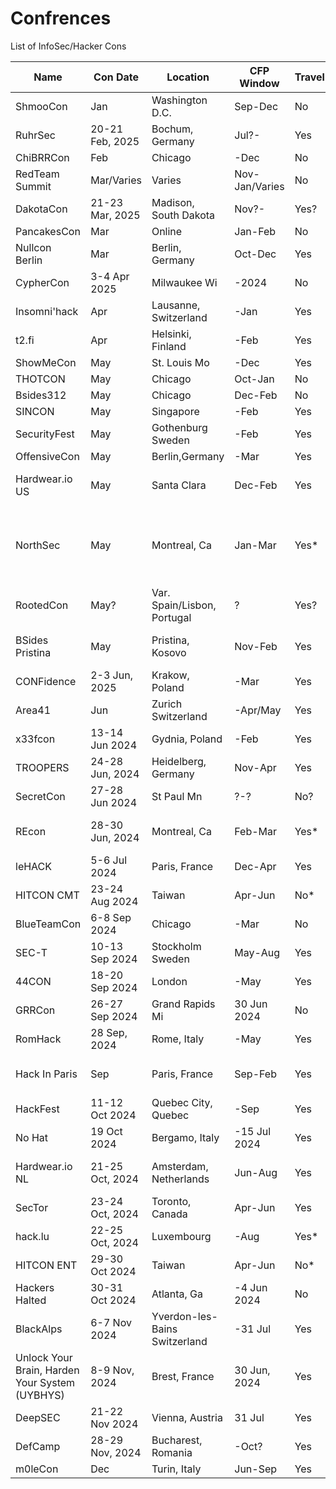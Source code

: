 # Confrences
List of InfoSec/Hacker Cons

|Name|Con Date|Location|CFP Window|Travel|Website|Contact|Note|
|------|------|------|------|------|------|------|---------------|
|ShmooCon|Jan|Washington D.C.|Sep-Dec|No|https://www.shmoocon.org||Last One!|
|RuhrSec|20-21 Feb, 2025|Bochum, Germany|Jul?-|Yes|https://www.ruhrsec.de|||
|ChiBRRCon|Feb|Chicago|-Dec|No|https://chibrrcon.com/|Rico LaFosse||
|RedTeam Summit|Mar/Varies|Varies|Nov-Jan/Varies|No|https://redteamsummit.com||Cabal, must CFP for tix|
|DakotaCon|21-23 Mar, 2025|Madison, South Dakota|Nov?-|Yes?|https://dakotacon.org/||Affiliated /w university? Might cover travel|
|PancakesCon|Mar|Online|Jan-Feb|No|https://pancakescon.com/|Lesley||
|Nullcon Berlin|Mar|Berlin, Germany|Oct-Dec|Yes|https://nullcon.net||Off-shoot of an Gao India Con|
|CypherCon|3-4 Apr 2025|Milwaukee Wi|-2024|No|https://cyphercon.com/|Michael Goeztman||
|Insomni'hack|Apr|Lausanne, Switzerland|-Jan|Yes|https://insomnihack.ch/|||
|t2.fi|Apr|Helsinki, Finland|-Feb|Yes|https://t2.fi/|||
|ShowMeCon|May|St. Louis Mo|-Dec|Yes|https://showmecon.com|||
|THOTCON|May|Chicago|Oct-Jan|No|https://www.thotcon.org|Nick Percoco||
|Bsides312|May|Chicago|Dec-Feb|No|https://bsides312.org/|Robert/Heal||
|SINCON|May|Singapore|-Feb|Yes|https://www.infosec-city.com/|||
|SecurityFest|May|Gothenburg Sweden|-Feb|Yes|https://securityfest.com/|||
|OffensiveCon|May|Berlin,Germany|-Mar|Yes|https://www.offensivecon.org|||
|Hardwear.io US|May|Santa Clara|Dec-Feb|Yes|https://www.hardwear.io||$250 stateside. Prefer employer cover travel costs.|
|NorthSec|May|Montreal, Ca|Jan-Mar|Yes*||Prefer employer cover travel costs. Limited budget for travel & accommodations.|
|RootedCon|May?|Var. Spain/Lisbon, Portugal|?|Yes?|https://rootedcon.com/index/||https://cfp.rootedcon.com/ multiple events, no CFP currently open|
|BSides Pristina|May|Pristina, Kosovo|Nov-Feb|Yes|https://bsidesprishtina.org/||Rare Bsides covering travel, still a non-profit, limited budget|
|CONFidence|2-3 Jun, 2025|Krakow, Poland|-Mar|Yes|https://confidence-conference.org|||
|Area41|Jun|Zurich Switzerland|-Apr/May|Yes|https://area41.io/||Short CFP window|
|x33fcon|13-14 Jun 2024|Gydnia, Poland|-Feb|Yes|https://www.x33fcon.com|||
|TROOPERS|24-28 Jun, 2024|Heidelberg, Germany|Nov-Apr|Yes|https://troopers.de|||
|SecretCon|27-28 Jun 2024|St Paul Mn|?-?|No?|https://www.secretcon.com|||
|REcon|28-30 Jun, 2024|Montreal, Ca|Feb-Mar|Yes*|https://recon.cx||Prefer employer cover travel costs. Also, this is some advanced shit.|
|leHACK|5-6 Jul 2024|Paris, France|Dec-Apr|Yes|https://lehack.org/|||
|HITCON CMT|23-24 Aug 2024|Taiwan|Apr-Jun|No*|https://hitcon.org||$600 Speaker fee + Hotel, Lunch|
|BlueTeamCon|6-8 Sep 2024|Chicago|-Mar|No|https://blueteamcon.com/|Frank||
|SEC-T|10-13 Sep 2024|Stockholm Sweden|May-Aug|Yes|https://www.sec-t.org/|||
|44CON|18-20 Sep 2024|London|-May|Yes|https://44con.com/||Shares CFP system w/ SINCON|
|GRRCon|26-27 Sep 2024|Grand Rapids Mi|30 Jun 2024|No|https://grrcon.com/|||
|RomHack|28 Sep, 2024|Rome, Italy|-May|Yes|https://romhack.io|||
|Hack In Paris|Sep|Paris, France|Sep-Feb|Yes|https://www.hackinparis.com/|Winn SCHWARTAU spoke in 23/24?|Unsure if a there is a 2024 event|
|HackFest|11-12 Oct 2024|Quebec City, Quebec|-Sep|Yes|https://hackfest.ca|Patrick Mathieu||
|No Hat|19 Oct 2024|Bergamo, Italy|-15 Jul 2024|Yes|https://www.nohat.it/|||
|Hardwear.io NL|21-25 Oct, 2024|Amsterdam, Netherlands|Jun-Aug|Yes|https://hardwear.io||Hardware focused,Prefer employer cover travel costs.|
|SecTor|23-24 Oct, 2024|Toronto, Canada|Apr-Jun|Yes|https://www.blackhat.com/sector/||Joined BlackHat a few years ago|
|hack.lu|22-25 Oct, 2024|Luxembourg|-Aug|Yes*|https://hack.lu||300 EUR for travel, room covered|
|HITCON ENT|29-30 Oct 2024|Taiwan|Apr-Jun|No*|https://hitcon.org||$600 Speaker fee + Hotel, Lunch|
|Hackers Halted|30-31 Oct 2024|Atlanta, Ga|-4 Jun  2024|No|https://hackerhalted.com/||Missed CFP|
|BlackAlps|6-7 Nov 2024|Yverdon-les-Bains Switzerland|-31 Jul|Yes|https://www.blackalps.ch|||
|Unlock Your Brain, Harden Your System (UYBHYS)|8-9 Nov, 2024|Brest, France|30 Jun, 2024|Yes|https://www.unlockyourbrain.bzh|||
|DeepSEC|21-22 Nov 2024|Vienna, Austria|31 Jul|Yes|https://deepsec.net|||
|DefCamp|28-29 Nov, 2024|Bucharest, Romania|-Oct?|Yes|https://def.camp/|||
|m0leCon|Dec|Turin, Italy|Jun-Sep|Yes|https://m0lecon.it/|||
